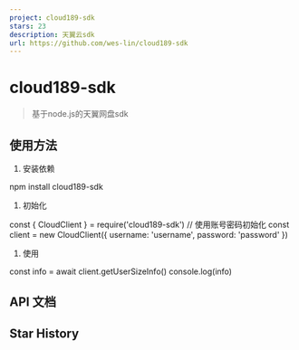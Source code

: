 ```yaml
---
project: cloud189-sdk
stars: 23
description: 天翼云sdk
url: https://github.com/wes-lin/cloud189-sdk
---
```


cloud189-sdk
============

> 基于node.js的天翼网盘sdk

使用方法
----

1.  安装依赖

npm install cloud189-sdk

1.  初始化

const { CloudClient } \= require('cloud189-sdk')
// 使用账号密码初始化
const client \= new CloudClient({
  username: 'username',
  password: 'password'
})

1.  使用

const info \= await client.getUserSizeInfo()
console.log(info)

API 文档
------

Star History
------------
